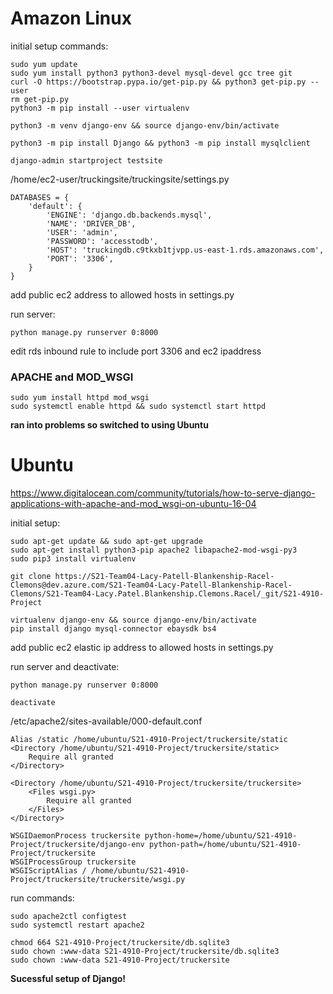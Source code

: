 # Amazon Linux

initial setup commands: 

	sudo yum update
	sudo yum install python3 python3-devel mysql-devel gcc tree git
	curl -O https://bootstrap.pypa.io/get-pip.py && python3 get-pip.py --user
	rm get-pip.py
	python3 -m pip install --user virtualenv

	python3 -m venv django-env && source django-env/bin/activate

	python3 -m pip install Django && python3 -m pip install mysqlclient

	django-admin startproject testsite

/home/ec2-user/truckingsite/truckingsite/settings.py

	DATABASES = {
		'default': {
			'ENGINE': 'django.db.backends.mysql',
			'NAME': 'DRIVER_DB',
			'USER': 'admin',
			'PASSWORD': 'accesstodb',
			'HOST': 'truckingdb.c9tkxb1tjvpp.us-east-1.rds.amazonaws.com',
			'PORT': '3306',
		}
	}

add public ec2 address to allowed hosts in settings.py

run server:

	python manage.py runserver 0:8000

edit rds inbound rule to include port 3306 and ec2 ipaddress

### APACHE and MOD_WSGI
	sudo yum install httpd mod_wsgi
	sudo systemctl enable httpd && sudo systemctl start httpd

**ran into problems so switched to using Ubuntu**

# Ubuntu 

https://www.digitalocean.com/community/tutorials/how-to-serve-django-applications-with-apache-and-mod_wsgi-on-ubuntu-16-04

initial setup:

	sudo apt-get update && sudo apt-get upgrade
	sudo apt-get install python3-pip apache2 libapache2-mod-wsgi-py3
	sudo pip3 install virtualenv

	git clone https://S21-Team04-Lacy-Patell-Blankenship-Racel-Clemons@dev.azure.com/S21-Team04-Lacy-Patell-Blankenship-Racel-Clemons/S21-Team04-Lacy.Patel.Blankenship.Clemons.Racel/_git/S21-4910-Project

	virtualenv django-env && source django-env/bin/activate
	pip install django mysql-connector ebaysdk bs4

add public ec2 elastic ip address to allowed hosts in settings.py

run server and deactivate:

	python manage.py runserver 0:8000

	deactivate

/etc/apache2/sites-available/000-default.conf

	Alias /static /home/ubuntu/S21-4910-Project/truckersite/static
	<Directory /home/ubuntu/S21-4910-Project/truckersite/static>
		Require all granted
	</Directory>

	<Directory /home/ubuntu/S21-4910-Project/truckersite/truckersite>
		<Files wsgi.py>
			Require all granted
		</Files>
	</Directory>

	WSGIDaemonProcess truckersite python-home=/home/ubuntu/S21-4910-Project/truckersite/django-env python-path=/home/ubuntu/S21-4910-Project/truckersite
	WSGIProcessGroup truckersite
	WSGIScriptAlias / /home/ubuntu/S21-4910-Project/truckersite/truckersite/wsgi.py

run commands:

	sudo apache2ctl configtest
	sudo systemctl restart apache2

	chmod 664 S21-4910-Project/truckersite/db.sqlite3
	sudo chown :www-data S21-4910-Project/truckersite/db.sqlite3
	sudo chown :www-data S21-4910-Project/truckersite

**Sucessful setup of Django!**